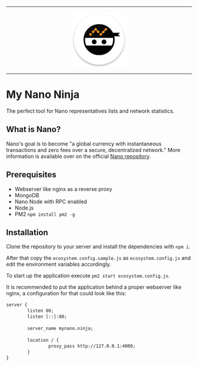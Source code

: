 <hr />
<div align="center">
    <img src="public/static/img/ninja-icon.png" alt="Logo" width='150px' height='auto'/>
</div>
<hr />

# My Nano Ninja

The perfect tool for Nano representatives lists and network statistics.

## What is Nano?

Nano's goal is to become "a global currency with instantaneous transactions and zero fees over a secure, decentralized network." More information is available over on the official [Nano repository](https://github.com/nanocurrency/raiblocks).

## Prerequisites

- Webserver like nginx as a reverse proxy
- MongoDB
- Nano Node with RPC enabled
- Node.js
- PM2 `npm install pm2 -g`

## Installation

Clone the repository to your server and install the dependencies with `npm i`.

After that copy the `ecosystem.config.sample.js` as `ecosystem.config.js` and edit the environment variables accordingly.

To start up the application execute `pm2 start ecosystem.config.js`.

It is recommended to put the application behind a proper webserver like nginx, a configuration for that could look like this:

```nginx
server {
        listen 80;
        listen [::]:80;

        server_name mynano.ninja;

        location / {
                proxy_pass http://127.0.0.1:4000;
        }
}
```